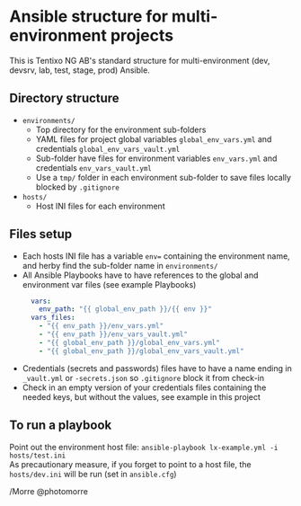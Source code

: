 # Ansible structure for multi-environment projects
This is Tentixo NG AB's standard structure for multi-environment (dev, devsrv, lab, test, stage, prod) Ansible. 

## Directory structure
* `environments/`
  * Top directory for the environment sub-folders
  * YAML files for project global variables `global_env_vars.yml` and credentials `global_env_vars_vault.yml` 
  * Sub-folder have files for environment variables `env_vars.yml` and credentials `env_vars_vault.yml`
  * Use a `tmp/` folder in each environment sub-folder to save files locally blocked by `.gitignore`
* `hosts/`
  * Host INI files for each environment

## Files setup
* Each hosts INI file has a variable `env=` containing the environment name, and herby find the sub-folder name in `environments/`
* All Ansible Playbooks have to have references to the global and environment var files (see example Playbooks)
  ```yaml
    vars:
      env_path: "{{ global_env_path }}/{{ env }}"
    vars_files:
      - "{{ env_path }}/env_vars.yml"
      - "{{ env_path }}/env_vars_vault.yml"
      - "{{ global_env_path }}/global_env_vars.yml"
      - "{{ global_env_path }}/global_env_vars_vault.yml" 
  ```
* Credentials (secrets and passwords) files have to have a name ending in `_vault.yml` or `-secrets.json` so `.gitignore` block it from check-in
* Check in an empty version of your credentials files containing the needed keys, but without the values, see example in this project

## To run a playbook
Point out the environment host file: `ansible-playbook lx-example.yml -i hosts/test.ini`  
As precautionary measure, if you forget to point to a host file, the `hosts/dev.ini` will be run (set in `ansible.cfg`)

/Morre @photomorre 

